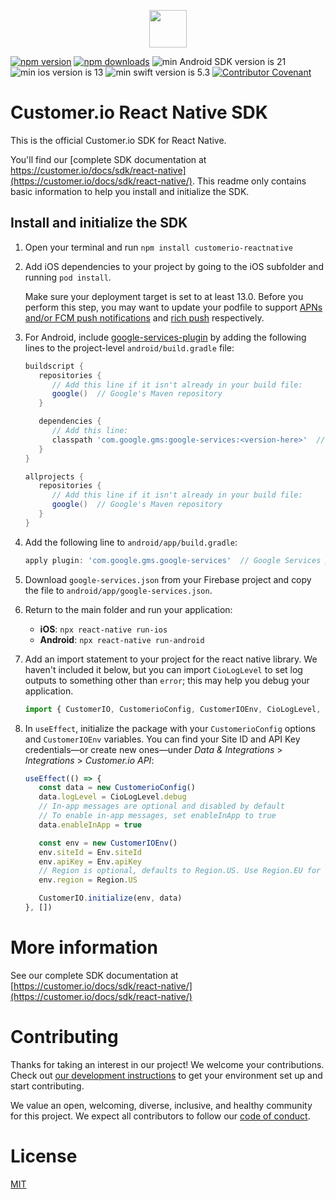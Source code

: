 <p align=center>
  <a href="https://customer.io">
    <img src="https://avatars.githubusercontent.com/u/1152079?s=200&v=4" height="60">
  </a>
</p>

[![npm version](https://img.shields.io/npm/v/customerio-reactnative.svg)](https://www.npmjs.com/package/customerio-reactnative)
[![npm downloads](https://img.shields.io/npm/dm/customerio-reactnative)](https://www.npmjs.com/package/customerio-reactnative)
![min Android SDK version is 21](https://img.shields.io/badge/min%20Android%20SDK-21-green)
![min ios version is 13](https://img.shields.io/badge/min%20iOS%20version-13-blue)
![min swift version is 5.3](https://img.shields.io/badge/min%20Swift%20version-5.3-orange)
[![Contributor Covenant](https://img.shields.io/badge/Contributor%20Covenant-2.0-4baaaa.svg)](code_of_conduct.md) 

# Customer.io React Native SDK

This is the official Customer.io SDK for React Native.

You'll find our [complete SDK documentation at https://customer.io/docs/sdk/react-native](https://customer.io/docs/sdk/react-native/). This readme only contains basic information to help you install and initialize the SDK.

## Install and initialize the SDK

1. Open your terminal and run `npm install customerio-reactnative`
1. Add iOS dependencies to your project by going to the iOS subfolder and running `pod install`. 

   Make sure your deployment target is set to at least 13.0. Before you perform this step, you may want to update your podfile to support [APNs and/or FCM push notifications](https://customer.io/docs/sdk/react-native/push/#install-the-push-package) and [rich push](https://customer.io/docs/sdk/react-native/rich-push/#rich-push) respectively.

1. For Android, include [google-services-plugin](https://developers.google.com/android/guides/google-services-plugin) by adding the following lines to the project-level `android/build.gradle` file:  
      ```groovy
      buildscript {
         repositories {
            // Add this line if it isn't already in your build file:
            google()  // Google's Maven repository
         }

         dependencies {
            // Add this line:
            classpath 'com.google.gms:google-services:<version-here>'  // Google Services plugin
         }
      }

      allprojects {
         repositories {
            // Add this line if it isn't already in your build file:
            google()  // Google's Maven repository
         }
      }
      ```

1. Add the following line to `android/app/build.gradle`:
   ```groovy
   apply plugin: 'com.google.gms.google-services'  // Google Services plugin
   ``` 
1. Download `google-services.json` from your Firebase project and copy the file to `android/app/google-services.json`.

1. Return to the main folder and run your application:
   * **iOS**: `npx react-native run-ios`
   * **Android**: `npx react-native run-android`

1. Add an import statement to your project for the react native library. We haven't included it below, but you can import `CioLogLevel` to set log outputs to something other than `error`; this may help you debug your application.
   ```javascript 
   import { CustomerIO, CustomerioConfig, CustomerIOEnv, CioLogLevel, Region } from 'customerio-reactnative';
   ```
1. In `useEffect`, initialize the package with your `CustomerioConfig` options and `CustomerIOEnv` variables. You can find your Site ID and API Key credentials—or create new ones—under *Data & Integrations* > *Integrations* > *Customer.io API*:
   ```javascript
   useEffect(() => {
      const data = new CustomerioConfig()
      data.logLevel = CioLogLevel.debug
      // In-app messages are optional and disabled by default
      // To enable in-app messages, set enableInApp to true
      data.enableInApp = true

      const env = new CustomerIOEnv()
      env.siteId = Env.siteId
      env.apiKey = Env.apiKey
      // Region is optional, defaults to Region.US. Use Region.EU for EU-based workspaces.
      env.region = Region.US

      CustomerIO.initialize(env, data) 
   }, [])
   ```

# More information

See our complete SDK documentation at [https://customer.io/docs/sdk/react-native/](https://customer.io/docs/sdk/react-native/)

# Contributing

Thanks for taking an interest in our project! We welcome your contributions. Check out [our development instructions](docs/dev-notes/DEVELOPMENT.md) to get your environment set up and start contributing.

We value an open, welcoming, diverse, inclusive, and healthy community for this project. We expect all  contributors to follow our [code of conduct](CODE_OF_CONDUCT.md). 

# License

[MIT](LICENSE)

